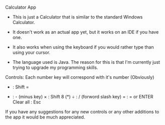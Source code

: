 Calculator App

- This is just a Calculator that is similar to the standard Windows Calculator.

- It doesn't work as an actual app yet, but it works on an IDE if you have one.

- It also works when using the keyboard if you would rather type than using your cursor.

- The language used is Java. The reason for this is that I'm currently just trying to upgrade my programming skills.

Controls:
Each number key will correspond with it's number (Obviously)
+ : Shift =
- : - (minus key)
× : Shift 8 (*)
÷ : / (forword slash key)
= : = or ENTER
Clear all : Esc

If you have any suggestions for any new controls or any other additions to the app it would be much appreciated.
